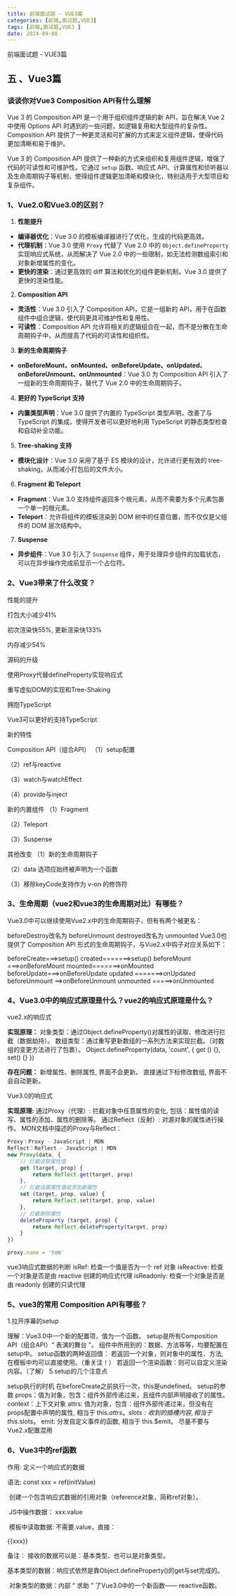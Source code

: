 ```yaml
---
title: 前端面试题 - VUE3篇
categories: [前端,面试题,VUE3]
tags: [前端,面试题,VUE3 ]
date: 2024-09-08
---
```


前端面试题 - VUE3篇

<!--more-->

## 五 、Vue3篇

### 谈谈你对Vue3 Composition API有什么理解

Vue 3 的 Composition API 是一个用于组织组件逻辑的新 API，旨在解决 Vue 2 中使用 Options API 时遇到的一些问题，如逻辑复用和大型组件的复杂性。Composition API 提供了一种更灵活和可扩展的方式来定义组件逻辑，使得代码更加清晰和易于维护。



Vue 3 的 Composition API 提供了一种新的方式来组织和复用组件逻辑，增强了代码的可读性和可维护性。它通过 `setup` 函数、响应式 API、计算属性和侦听器以及生命周期钩子等机制，使得组件逻辑更加清晰和模块化，特别适用于大型项目和复杂组件。



### 1、Vue2.0和Vue3.0的区别？

1. **性能提升**

- **编译器优化**：Vue 3.0 的模板编译器进行了优化，生成的代码更高效。
- **代理机制**：Vue 3.0 使用 `Proxy` 代替了 Vue 2.0 中的 `Object.defineProperty` 实现响应式系统，从而解决了 Vue 2.0 中的一些限制，如无法检测数组索引和对象新增属性的变化。
- **更快的渲染**：通过更高效的 diff 算法和优化的组件更新机制，Vue 3.0 提供了更快的渲染性能。

2. **Composition API**

- **灵活性**：Vue 3.0 引入了 Composition API，它是一组新的 API，用于在函数组件中组合逻辑，使代码更具可维护性和复用性。
- **可读性**：Composition API 允许将相关的逻辑组合在一起，而不是分散在生命周期钩子中，从而提高了代码的可读性和组织性。

3. **新的生命周期钩子**

- **onBeforeMount、onMounted、onBeforeUpdate、onUpdated、onBeforeUnmount、onUnmounted**：Vue 3.0 为 Composition API 引入了一组新的生命周期钩子，替代了 Vue 2.0 中的生命周期钩子。

4. **更好的 TypeScript 支持**

- **内置类型声明**：Vue 3.0 提供了内置的 TypeScript 类型声明，改善了与 TypeScript 的集成，使得开发者可以更好地利用 TypeScript 的静态类型检查和自动补全功能。

5. **Tree-shaking 支持**

- **模块化设计**：Vue 3.0 采用了基于 ES 模块的设计，允许进行更有效的 tree-shaking，从而减小打包后的文件大小。

6. **Fragment 和 Teleport**

- **Fragment**：Vue 3.0 支持组件返回多个根元素，从而不需要为多个元素包裹一个单一的根元素。
- **Teleport**：允许将组件的模板渲染到 DOM 树中的任意位置，而不仅仅是父组件的 DOM 层次结构中。

7. **Suspense**

- **异步组件**：Vue 3.0 引入了 `Suspense` 组件，用于处理异步组件的加载状态，可以在异步操作完成前显示一个占位符。



### 2、Vue3带来了什么改变？ 

性能的提升

打包大小减少41%

初次渲染快55%, 更新渲染快133%

内存减少54%

源码的升级

使用Proxy代替defineProperty实现响应式

重写虚拟DOM的实现和Tree-Shaking

拥抱TypeScript

Vue3可以更好的支持TypeScript

新的特性

Composition API（组合API）
（1）setup配置

（2）ref与reactive

（3）watch与watchEffect

（4）provide与inject

新的内置组件
（1）Fragment

（2）Teleport

（3）Suspense

其他改变
（1）新的生命周期钩子

（2）data 选项应始终被声明为一个函数

（3）移除keyCode支持作为 v-on 的修饰符


### 3、生命周期（vue2和vue3的生命周期对比）有哪些？

Vue3.0中可以继续使用Vue2.x中的生命周期钩子，但有有两个被更名：

beforeDestroy改名为 beforeUnmount
destroyed改名为 unmounted
Vue3.0也提供了 Composition API 形式的生命周期钩子，与Vue2.x中钩子对应关系如下：

beforeCreate===>setup()
created=======>setup()
beforeMount ===>onBeforeMount
mounted=======>onMounted
beforeUpdate===>onBeforeUpdate
updated =======>onUpdated
beforeUnmount ==>onBeforeUnmount
unmounted =====>onUnmounted

### 4、Vue3.0中的响应式原理是什么？vue2的响应式原理是什么？

vue2.x的响应式

**实现原理：**
	对象类型：通过Object.defineProperty()对属性的读取、修改进行拦截（数据劫持）。
	数组类型：通过重写更新数组的一系列方法来实现拦截。（对数组的变更方法进行了包裹）。
                                   Object.defineProperty(data, 'count', {
                                                                  get () {}, 
                                                                   set() {}
                                    })

**存在问题：**
	新增属性、删除属性, 界面不会更新。
	直接通过下标修改数组, 界面不会自动更新。

Vue3.0的响应式

**实现原理:**
	通过Proxy（代理）: 拦截对象中任意属性的变化, 包括：属性值的读写、属性的添加、属性的删除等。
	通过Reflect（反射）: 对源对象的属性进行操作。
	MDN文档中描述的Proxy与Reflect：

```js
Proxy：Proxy - JavaScript | MDN
Reflect：Reflect - JavaScript | MDN
new Proxy(data, {
    // 拦截读取属性值
    get (target, prop) {
        return Reflect.get(target, prop)
    },
    // 拦截设置属性值或添加新属性
    set (target, prop, value) {
        return Reflect.set(target, prop, value)
    },
    // 拦截删除属性
    deleteProperty (target, prop) {
        return Reflect.deleteProperty(target, prop)
    }
})

proxy.name = 'tom'   
```

vue3响应式数据的判断
	isRef: 检查一个值是否为一个 ref 对象
	isReactive: 检查一个对象是否是由 reactive 创建的响应式代理
	isReadonly: 检查一个对象是否是由 readonly 创建的只读代理

### 5、vue3的常用 Composition API有哪些？

1.拉开序幕的setup

理解：Vue3.0中一个新的配置项，值为一个函数。
setup是所有Composition API（组合API）“ 表演的舞台 ”。
组件中所用到的：数据、方法等等，均要配置在setup中。
setup函数的两种返回值：
   若返回一个对象，则对象中的属性、方法, 在模板中均可以直接使用。（重关注！）
   若返回一个渲染函数：则可以自定义渲染内容。（了解）
     5.setup的几个注意点

 setup执行的时机
 在beforeCreate之前执行一次，this是undefined。
setup的参数
props：值为对象，包含：组件外部传递过来，且组件内部声明接收了的属性。
context：上下文对象
attrs: 值为对象，包含：组件外部传递过来，但没有在props配置中声明的属性, 相当于 this.$attrs。
slots: 收到的插槽内容, 相当于 this.$slots。
emit: 分发自定义事件的函数, 相当于 this.$emit。
尽量不要与Vue2.x配置混用





### 6、Vue3中的ref函数

作用: 定义一个响应式的数据

语法: const xxx = ref(initValue)

​	创建一个包含响应式数据的引用对象（reference对象，简称ref对象）。

​	JS中操作数据： xxx.value

​	模板中读取数据: 不需要.value，直接：<div>{{xxx}}</div>

备注：
	接收的数据可以是：基本类型、也可以是对象类型。

​	基本类型的数据：响应式依然是靠Object.defineProperty()的get与set完成的。

​	对象类型的数据：内部 “ 求助 ” 了Vue3.0中的一个新函数—— reactive函数。